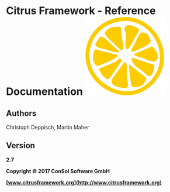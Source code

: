 # Citrus Framework - Reference Documentation ![citrus-logo](images/citrus_logo.png) 

## Authors

Christoph Deppisch, Martin Maher

## Version

**2.7**

**Copyright © 2017 ConSol Software GmbH**

**[www.citrusframework.org](http://www.citrusframework.org)**

